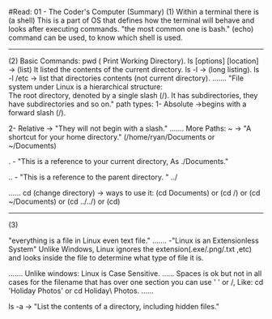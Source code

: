 #Read: 01 - The Coder's Computer (Summary)
(1)
Within a terminal there is (a shell) This is a part of OS that defines how the terminal will behave and looks after executing commands.
"the most common one is bash."
 (echo) command can be used, to know which shell is used.
________
(2)
Basic Commands:
pwd ( Print Working Directory).
ls [options] [location] -> (list) It listed the contents of the current directory.
ls -l -> (long listing).
ls -l /etc -> list that directories contents (not current directory).
.......
"File system under Linux is a hierarchical structure:  
The root directory, denoted by a single slash (/). It has subdirectories, they have subdirectories and so on."
path types:
1- Absolute ->begins with a forward slash (/).

2- Relative -> "They will not begin with a slash."
.......
More Paths:
~  -> "A shortcut for your home directory." (/home/ryan/Documents or ~/Documents)

. - "This is a reference to your current directory, As  ./Documents."

.. - "This is a reference to the parent directory. " ../

......
 cd (change directory) ->
ways to use it: (cd Documents) or (cd /) or (cd ~/Documents) or (cd ../../) or (cd)
____________
(3)

"everything is a file in Linux even text file."
.......
-"Linux is an Extensionless System"
Unlike Windows, Linux ignores the extension(.exe/.png/.txt ,etc) and looks inside the file to determine what type of file it is.

.......
Unlike windows: Linux is Case Sensitive.
......
Spaces is ok but not in all cases
for the filename that has over one section you can use ' ' or /, Like: cd 'Holiday Photos' or cd Holiday\ Photos.
......

ls -a -> "List the contents of a directory, including hidden files."